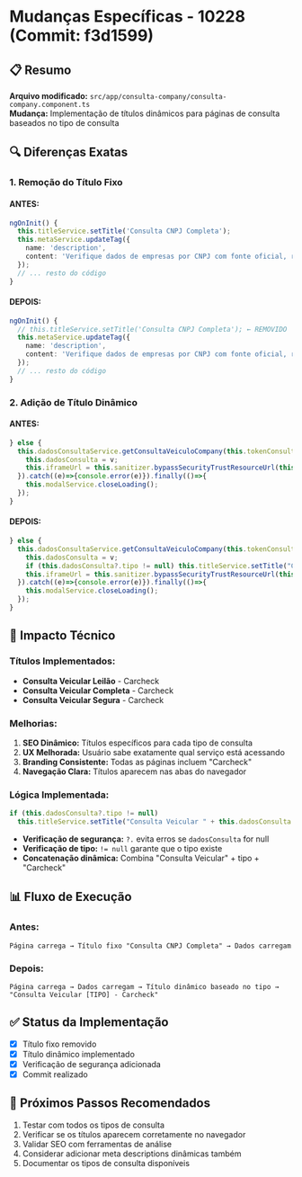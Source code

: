 # Mudanças Específicas - 10228 (Commit: f3d1599)

## 📋 Resumo
**Arquivo modificado:** `src/app/consulta-company/consulta-company.component.ts`  
**Mudança:** Implementação de títulos dinâmicos para páginas de consulta baseados no tipo de consulta

## 🔍 Diferenças Exatas

### 1. Remoção do Título Fixo

#### ANTES:
```typescript
ngOnInit() {
  this.titleService.setTitle('Consulta CNPJ Completa');
  this.metaService.updateTag({
    name: 'description',
    content: 'Verifique dados de empresas por CNPJ com fonte oficial, rápida e confiável.'
  });
  // ... resto do código
}
```

#### DEPOIS:
```typescript
ngOnInit() {
  // this.titleService.setTitle('Consulta CNPJ Completa'); ← REMOVIDO
  this.metaService.updateTag({
    name: 'description',
    content: 'Verifique dados de empresas por CNPJ com fonte oficial, rápida e confiável.'
  });
  // ... resto do código
}
```

### 2. Adição de Título Dinâmico

#### ANTES:
```typescript
} else {
  this.dadosConsultaService.getConsultaVeiculoCompany(this.tokenConsulta).then(v => {
    this.dadosConsulta = v;
    this.iframeUrl = this.sanitizer.bypassSecurityTrustResourceUrl(this.dadosConsulta.linkPesquisa);
  }).catch((e)=>{console.error(e)}).finally(()=>{
    this.modalService.closeLoading();
  });
}
```

#### DEPOIS:
```typescript
} else {
  this.dadosConsultaService.getConsultaVeiculoCompany(this.tokenConsulta).then(v => {
    this.dadosConsulta = v;
    if (this.dadosConsulta?.tipo != null) this.titleService.setTitle("Consulta Veicular " + this.dadosConsulta.tipo + " - Carcheck");
    this.iframeUrl = this.sanitizer.bypassSecurityTrustResourceUrl(this.dadosConsulta.linkPesquisa);
  }).catch((e)=>{console.error(e)}).finally(()=>{
    this.modalService.closeLoading();
  });
}
```

## 🎯 Impacto Técnico

### Títulos Implementados:
- **Consulta Veicular Leilão** - Carcheck
- **Consulta Veicular Completa** - Carcheck  
- **Consulta Veicular Segura** - Carcheck

### Melhorias:
1. **SEO Dinâmico:** Títulos específicos para cada tipo de consulta
2. **UX Melhorada:** Usuário sabe exatamente qual serviço está acessando
3. **Branding Consistente:** Todas as páginas incluem "Carcheck"
4. **Navegação Clara:** Títulos aparecem nas abas do navegador

### Lógica Implementada:
```typescript
if (this.dadosConsulta?.tipo != null) 
  this.titleService.setTitle("Consulta Veicular " + this.dadosConsulta.tipo + " - Carcheck");
```

- **Verificação de segurança:** `?.` evita erros se `dadosConsulta` for null
- **Verificação de tipo:** `!= null` garante que o tipo existe
- **Concatenação dinâmica:** Combina "Consulta Veicular" + tipo + "Carcheck"

## 📊 Fluxo de Execução

### Antes:
```
Página carrega → Título fixo "Consulta CNPJ Completa" → Dados carregam
```

### Depois:
```
Página carrega → Dados carregam → Título dinâmico baseado no tipo → "Consulta Veicular [TIPO] - Carcheck"
```

## ✅ Status da Implementação
- [x] Título fixo removido
- [x] Título dinâmico implementado
- [x] Verificação de segurança adicionada
- [x] Commit realizado

## 🚀 Próximos Passos Recomendados
1. Testar com todos os tipos de consulta
2. Verificar se os títulos aparecem corretamente no navegador
3. Validar SEO com ferramentas de análise
4. Considerar adicionar meta descriptions dinâmicas também
5. Documentar os tipos de consulta disponíveis
